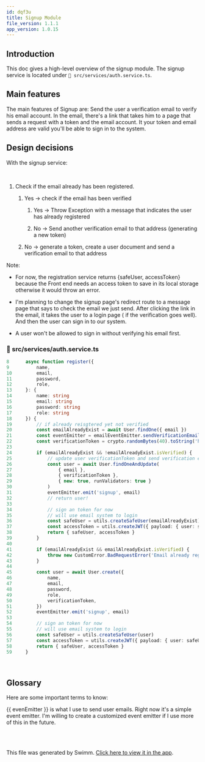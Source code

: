 ```yaml
---
id: dqf3u
title: Signup Module
file_version: 1.1.1
app_version: 1.0.15
---
```


## Introduction

This doc gives a high-level overview of the signup module. The signup service is located under `📄 src/services/auth.service.ts`.

## Main features

The main features of Signup are: Send the user a verification email to verify his email account. In the email, there's a link that takes him to a page that sends a request with a token and the email account. It your token and email address are valid you'll be able to sign in to the system.

## Design decisions

With the signup service:

<br/>

1.  Check if the email already has been registered.
    
    1.  Yes -> check if the email has been verified
        
        1.  Yes -> Throw Exception with a message that indicates the user has already registered
            
        2.  No -> Send another verification email to that address (generating a new token)
            
    2.  No -> generate a token, create a user document and send a verification email to that address
        

Note:

*   For now, the registration service returns {safeUser, accessToken} because the Front end needs an access token to save in its local storage otherwise it would throw an error.
    
*   I'm planning to change the signup page's redirect route to a message page that says to check the email we just send. After clicking the link in the email, it takes the user to a login page ( if the verification goes well). And then the user can sign in to our system.
    
*   A user won't be allowed to sign in without verifying his email first.
<!-- NOTE-swimm-snippet: the lines below link your snippet to Swimm -->
### 📄 src/services/auth.service.ts
```typescript
8      async function register({
9          name,
10         email,
11         password,
12         role,
13     }: {
14         name: string
15         email: string
16         password: string
17         role: string
18     }) {
19         // if already reisgtered yet not verified
20         const emailAlreadyExist = await User.findOne({ email })
21         const eventEmitter = emailEventEmitter.sendVerificationEmail()
22         const verificationToken = crypto.randomBytes(40).toString('hex')
23     
24         if (emailAlreadyExist && !emailAlreadyExist.isVerified) {
25             // update user verificationToken and send verification email again
26             const user = await User.findOneAndUpdate(
27                 { email },
28                 { verificationToken },
29                 { new: true, runValidators: true }
30             )
31             eventEmitter.emit('signup', email)
32             // return user!
33     
34             // sign an token for now
35             // will use email system to login
36             const safeUser = utils.createSafeUser(emailAlreadyExist)
37             const accessToken = utils.createJWT({ payload: { user: safeUser } })
38             return { safeUser, accessToken }
39         }
40     
41         if (emailAlreadyExist && emailAlreadyExist.isVerified) {
42             throw new CustomError.BadRequestError('Email already registered')
43         }
44     
45         const user = await User.create({
46             name,
47             email,
48             password,
49             role,
50             verificationToken,
51         })
52         eventEmitter.emit('signup', email)
53     
54         // sign an token for now
55         // will use email system to login
56         const safeUser = utils.createSafeUser(user)
57         const accessToken = utils.createJWT({ payload: { user: safeUser } })
58         return { safeUser, accessToken }
59     }
```

<br/>

## Glossary

Here are some important terms to know:

{{ evenEmitter }} is what I use to send user emails. Right now it's a simple event emitter. I'm willing to create a customized event emitter if I use more of this in the future.

<br/>

<br/>

This file was generated by Swimm. [Click here to view it in the app](https://app.swimm.io/repos/Z2l0aHViJTNBJTNBc2NydW0tdHJhY2tlci1iZSUzQSUzQWx1bGlhbjY2Ng==/docs/dqf3u).

